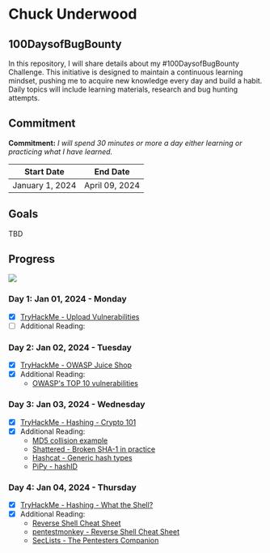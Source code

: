 # Chuck Underwood
## 100DaysofBugBounty

In this repository, I will share details about my #100DaysofBugBounty Challenge. This initiative is designed to maintain a continuous learning mindset, pushing me to acquire new knowledge every day and build a habit. Daily topics will include learning materials, research and bug hunting attempts.

##  Commitment

**Commitment:** *I will spend 30 minutes or more a day either learning or practicing what I have learned.*

|  Start Date        | End Date          |
| -------------------| ------------------|
| January 1, 2024    | April  09, 2024   |

## Goals 
TBD

## Progress

<img src="https://progress-bar.dev/4/?scale=100&title=100DaysofBugBounty&width=120&color=34eb40&suffix=%">

### Day 1: Jan 01, 2024 - Monday
- [X] [TryHackMe - Upload Vulnerabilities](https://tryhackme.com/room/uploadvulns)
- [ ] Additional Reading:

### Day 2: Jan 02, 2024 - Tuesday
- [x] [TryHackMe - OWASP Juice Shop](https://tryhackme.com/room/owaspjuiceshop)
- [x] Additional Reading:
    - [OWASP's TOP 10 vulnerabilities](https://owasp.org/www-project-top-ten/)

### Day 3: Jan 03, 2024 - Wednesday
- [X] [TryHackMe - Hashing - Crypto 101](https://tryhackme.com/room/hashingcrypto101)
- [X] Additional Reading:
    - [MD5 collision example](https://www.mscs.dal.ca/~selinger/md5collision/)
    - [Shattered - Broken SHA-1 in practice](https://shattered.io/)
    - [Hashcat - Generic hash types](https://hashcat.net/wiki/doku.php?id=example_hashes)
    - [PiPy - hashID](https://pypi.org/project/hashID/)
     
### Day 4: Jan 04, 2024 - Thursday
- [X] [TryHackMe - Hashing - What the Shell?](https://tryhackme.com/room/introtoshells)
- [X] Additional Reading:
    - [Reverse Shell Cheat Sheet](https://github.com/swisskyrepo/PayloadsAllTheThings/blob/master/Methodology%20and%20Resources/Reverse%20Shell%20Cheatsheet.md)
    - [pentestmonkey - Reverse Shell Cheat Sheet](https://web.archive.org/web/20200901140719/http://pentestmonkey.net/cheat-sheet/shells/reverse-shell-cheat-sheet)
    - [SecLists - The Pentesters Companion](https://github.com/danielmiessler/SecLists)     
